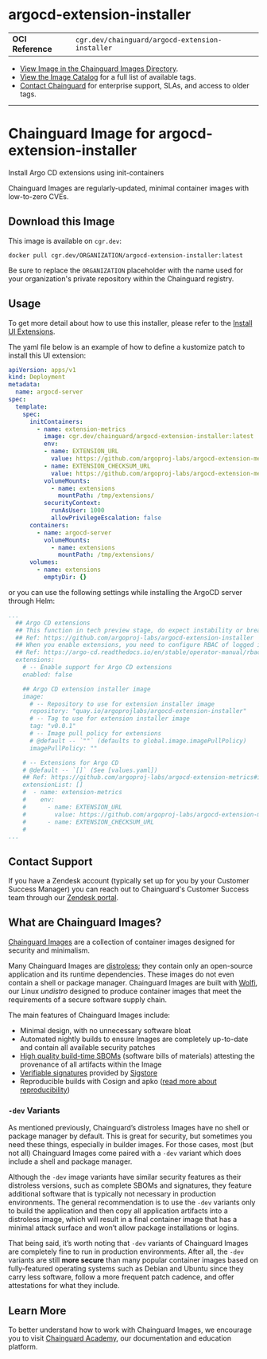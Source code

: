 <!--monopod:start-->
# argocd-extension-installer
| | |
| - | - |
| **OCI Reference** | `cgr.dev/chainguard/argocd-extension-installer` |


* [View Image in the Chainguard Images Directory](https://images.chainguard.dev/directory/image/argocd-extension-installer/overview).
* [View the Image Catalog](https://console.chainguard.dev/images/catalog) for a full list of available tags.
* [Contact Chainguard](https://www.chainguard.dev/chainguard-images) for enterprise support, SLAs, and access to older tags.

---
<!--monopod:end-->

<!--overview:start-->
# Chainguard Image for argocd-extension-installer

Install Argo CD extensions using init-containers

Chainguard Images are regularly-updated, minimal container images with low-to-zero CVEs.
<!--overview:end-->

<!--getting:start-->
## Download this Image
This image is available on `cgr.dev`:

```
docker pull cgr.dev/ORGANIZATION/argocd-extension-installer:latest
```

Be sure to replace the `ORGANIZATION` placeholder with the name used for your organization's private repository within the Chainguard registry.
<!--getting:end-->

<!--body:start-->

## Usage

To get more detail about how to use this installer, please refer to the [Install UI Extensions](https://github.com/argoproj-labs/argocd-extension-metrics#install-ui-extension).


The yaml file below is an example of how to define a kustomize patch to install this UI extension:

```yaml
apiVersion: apps/v1
kind: Deployment
metadata:
  name: argocd-server
spec:
  template:
    spec:
      initContainers:
        - name: extension-metrics
          image: cgr.dev/chainguard/argocd-extension-installer:latest
          env:
          - name: EXTENSION_URL
            value: https://github.com/argoproj-labs/argocd-extension-metrics/releases/download/v1.0.0/extension.tar.gz
          - name: EXTENSION_CHECKSUM_URL
            value: https://github.com/argoproj-labs/argocd-extension-metrics/releases/download/v1.0.0/extension_checksums.txt
          volumeMounts:
            - name: extensions
              mountPath: /tmp/extensions/
          securityContext:
            runAsUser: 1000
            allowPrivilegeEscalation: false
      containers:
        - name: argocd-server
          volumeMounts:
            - name: extensions
              mountPath: /tmp/extensions/
      volumes:
        - name: extensions
          emptyDir: {}

```

or you can use the following settings while installing the ArgoCD server through Helm:

```yaml
...
  ## Argo CD extensions
  ## This function in tech preview stage, do expect instability or breaking changes in newer versions.
  ## Ref: https://github.com/argoproj-labs/argocd-extension-installer
  ## When you enable extensions, you need to configure RBAC of logged in Argo CD user.
  ## Ref: https://argo-cd.readthedocs.io/en/stable/operator-manual/rbac/#the-extensions-resource
  extensions:
    # -- Enable support for Argo CD extensions
    enabled: false

    ## Argo CD extension installer image
    image:
      # -- Repository to use for extension installer image
      repository: "quay.io/argoprojlabs/argocd-extension-installer"
      # -- Tag to use for extension installer image
      tag: "v0.0.1"
      # -- Image pull policy for extensions
      # @default -- `""` (defaults to global.image.imagePullPolicy)
      imagePullPolicy: ""

    # -- Extensions for Argo CD
    # @default -- `[]` (See [values.yaml])
    ## Ref: https://github.com/argoproj-labs/argocd-extension-metrics#install-ui-extension
    extensionList: []
    #  - name: extension-metrics
    #    env:
    #      - name: EXTENSION_URL
    #        value: https://github.com/argoproj-labs/argocd-extension-metrics/releases/download/v1.0.0/extension.tar.gz
    #      - name: EXTENSION_CHECKSUM_URL
    #     
...
```

<!--body:end-->

## Contact Support

If you have a Zendesk account (typically set up for you by your Customer Success Manager) you can reach out to Chainguard's Customer Success team through our [Zendesk portal](https://support.chainguard.dev/hc/en-us).

## What are Chainguard Images?

[Chainguard Images](https://www.chainguard.dev/chainguard-images?utm_source=readmes) are a collection of container images designed for security and minimalism.

Many Chainguard Images are [distroless](https://edu.chainguard.dev/chainguard/chainguard-images/getting-started-distroless/); they contain only an open-source application and its runtime dependencies. These images do not even contain a shell or package manager. Chainguard Images are built with [Wolfi](https://edu.chainguard.dev/open-source/wolfi/overview), our Linux _undistro_ designed to produce container images that meet the requirements of a secure software supply chain.

The main features of Chainguard Images include:

* Minimal design, with no unnecessary software bloat
* Automated nightly builds to ensure Images are completely up-to-date and contain all available security patches
* [High quality build-time SBOMs](https://edu.chainguard.dev/chainguard/chainguard-images/working-with-images/retrieve-image-sboms/) (software bills of materials) attesting the provenance of all artifacts within the Image
* [Verifiable signatures](https://edu.chainguard.dev/chainguard/chainguard-images/working-with-images/retrieve-image-sboms/) provided by [Sigstore](https://edu.chainguard.dev/open-source/sigstore/cosign/an-introduction-to-cosign/)
* Reproducible builds with Cosign and apko ([read more about reproducibility](https://www.chainguard.dev/unchained/reproducing-chainguards-reproducible-image-builds))

### `-dev` Variants

As mentioned previously, Chainguard’s distroless Images have no shell or package manager by default. This is great for security, but sometimes you need these things, especially in builder images. For those cases, most (but not all) Chainguard Images come paired with a `-dev` variant which does include a shell and package manager.

Although the `-dev` image variants have similar security features as their distroless versions, such as complete SBOMs and signatures, they feature additional software that is typically not necessary in production environments. The general recommendation is to use the `-dev` variants only to build the application and then copy all application artifacts into a distroless image, which will result in a final container image that has a minimal attack surface and won’t allow package installations or logins.

That being said, it’s worth noting that `-dev` variants of Chainguard Images are completely fine to run in production environments. After all, the `-dev` variants are still **more secure** than many popular container images based on fully-featured operating systems such as Debian and Ubuntu since they carry less software, follow a more frequent patch cadence, and offer attestations for what they include.

## Learn More

To better understand how to work with Chainguard Images, we encourage you to visit [Chainguard Academy](https://edu.chainguard.dev/), our documentation and education platform.